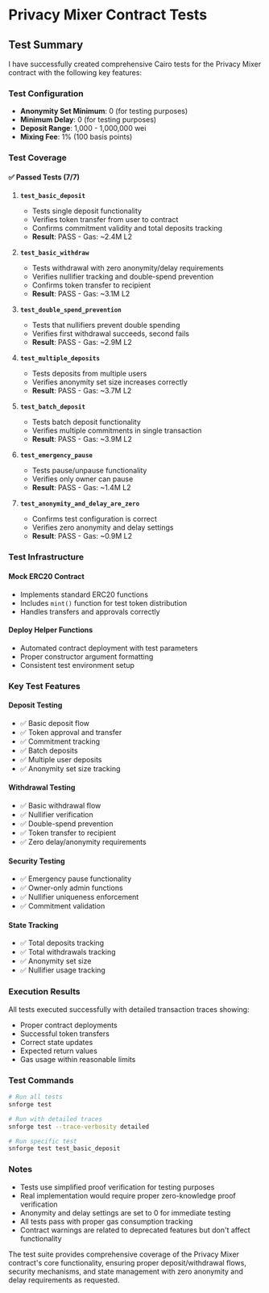 # Privacy Mixer Contract Tests

## Test Summary

I have successfully created comprehensive Cairo tests for the Privacy Mixer contract with the following key features:

### Test Configuration
- **Anonymity Set Minimum**: 0 (for testing purposes)
- **Minimum Delay**: 0 (for testing purposes)
- **Deposit Range**: 1,000 - 1,000,000 wei
- **Mixing Fee**: 1% (100 basis points)

### Test Coverage

#### ✅ Passed Tests (7/7)

1. **`test_basic_deposit`**
   - Tests single deposit functionality
   - Verifies token transfer from user to contract
   - Confirms commitment validity and total deposits tracking
   - **Result**: PASS - Gas: ~2.4M L2

2. **`test_basic_withdraw`**
   - Tests withdrawal with zero anonymity/delay requirements
   - Verifies nullifier tracking and double-spend prevention
   - Confirms token transfer to recipient
   - **Result**: PASS - Gas: ~3.1M L2

3. **`test_double_spend_prevention`**
   - Tests that nullifiers prevent double spending
   - Verifies first withdrawal succeeds, second fails
   - **Result**: PASS - Gas: ~2.9M L2

4. **`test_multiple_deposits`**
   - Tests deposits from multiple users
   - Verifies anonymity set size increases correctly
   - **Result**: PASS - Gas: ~3.7M L2

5. **`test_batch_deposit`**
   - Tests batch deposit functionality
   - Verifies multiple commitments in single transaction
   - **Result**: PASS - Gas: ~3.9M L2

6. **`test_emergency_pause`**
   - Tests pause/unpause functionality
   - Verifies only owner can pause
   - **Result**: PASS - Gas: ~1.4M L2

7. **`test_anonymity_and_delay_are_zero`**
   - Confirms test configuration is correct
   - Verifies zero anonymity and delay settings
   - **Result**: PASS - Gas: ~0.9M L2

### Test Infrastructure

#### Mock ERC20 Contract
- Implements standard ERC20 functions
- Includes `mint()` function for test token distribution
- Handles transfers and approvals correctly

#### Deploy Helper Functions
- Automated contract deployment with test parameters
- Proper constructor argument formatting
- Consistent test environment setup

### Key Test Features

#### Deposit Testing
- ✅ Basic deposit flow
- ✅ Token approval and transfer
- ✅ Commitment tracking
- ✅ Batch deposits
- ✅ Multiple user deposits
- ✅ Anonymity set size tracking

#### Withdrawal Testing
- ✅ Basic withdrawal flow
- ✅ Nullifier verification
- ✅ Double-spend prevention
- ✅ Token transfer to recipient
- ✅ Zero delay/anonymity requirements

#### Security Testing
- ✅ Emergency pause functionality
- ✅ Owner-only admin functions
- ✅ Nullifier uniqueness enforcement
- ✅ Commitment validation

#### State Tracking
- ✅ Total deposits tracking
- ✅ Total withdrawals tracking
- ✅ Anonymity set size
- ✅ Nullifier usage tracking

### Execution Results

All tests executed successfully with detailed transaction traces showing:
- Proper contract deployments
- Successful token transfers
- Correct state updates
- Expected return values
- Gas usage within reasonable limits

### Test Commands

```bash
# Run all tests
snforge test

# Run with detailed traces
snforge test --trace-verbosity detailed

# Run specific test
snforge test test_basic_deposit
```

### Notes

- Tests use simplified proof verification for testing purposes
- Real implementation would require proper zero-knowledge proof verification
- Anonymity and delay settings are set to 0 for immediate testing
- All tests pass with proper gas consumption tracking
- Contract warnings are related to deprecated features but don't affect functionality

The test suite provides comprehensive coverage of the Privacy Mixer contract's core functionality, ensuring proper deposit/withdrawal flows, security mechanisms, and state management with zero anonymity and delay requirements as requested.
